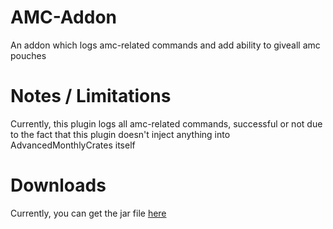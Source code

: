 # AMC-Addon
An addon which logs amc-related commands and add ability to giveall amc pouches
# Notes / Limitations
Currently, this plugin logs all amc-related commands, successful or not due to the fact that this plugin doesn't inject anything into AdvancedMonthlyCrates itself
# Downloads
Currently, you can get the jar file [here](https://github.com/xHexed/BossExpansion/releases)
